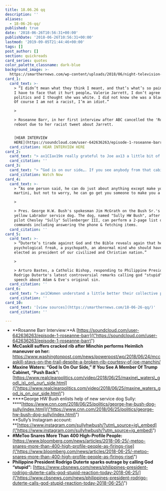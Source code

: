 ```yaml
---
title: 18.06.26 qq
description: ''
aliases:
  - 18-06-26-qq/
published: true
date: '2018-06-26T10:56:31+00:00'
publishDate: '2018-06-26T10:56:31+00:00'
lastmod: '2019-09-05T21:44:46+00:00'
tags: []
post_author: []
section: quickreads
card_series: quotes
color_palette_classname: dark-blue
background_image: >-
  https://smarthernews.com/wp-content/uploads/2018/06/night-television-tv-theme-machines.jpg
card_1:
  card_text: >-
    > “I didn’t mean what they think I meant, and that’s what’s so painful, but
    I have to face that it hurt people… Valerie Jarrett, I don’t agree with her
    politics and I thought she was white. I did not know she was a black woman…
    Of course I am not a racist, I’m an idiot.”

    > 

    > Roseanne Barr, in her first interview after ABC cancelled the 'Roseanne'
    reboot due to her racist tweet about Jarrett.


    [HEAR INTERVIEW
    HERE](https://soundcloud.com/user-642636263/episode-1-roseanne-barr)
  card_citation: HEAR INTERVIEW HERE
card_2:
  card_text: "> ax1CIax19m really grateful to Joe ax13 a little bit of a sore rib for a couple of weeks is no big deal.”n> n> Senator Claire McCaskill (D-MO) joked she was avoiding hugs after fellow Senator Joe Manchin (D-WV) broke a rib while saving her with the Heimlich maneuver while she was choking. Manchin & McCaskill are seen as 2 of the most vulnerable Sen Dems up for reelection this year, after Pres. Trump won both states by a landslide."
  card_citation: ''
card_3:
  card_text: "> “God is on our side…. If you see anybody from that cabinet in a restaurant, in a department store, at a gasoline station, you get out … you push back on them, and you tell them theyax19re not welcome anymore, anywhere.ax1Dn> n> Rep. Maxine Waters (D-CA) during a speech at a "Keep Families Together" rally, calling on the crowd to confront Trump administration officials over the "zero-tolerance" immigration policy.nn[Watch Now](https://www.youtube.com/embed/-1Fu3g1MGHY?enablejsapi=1&autoplay=1&rel=0)"
  card_citation: Watch Now
card_4:
  card_text: >-
    > “As one person said, he can do just about anything except make you a
    martini, but not to worry, he can go get you someone to make you a martini!”

    > 

    > Pres. George H.W. Bush's spokesman Jim McGrath on the Bush Sr.'s new
    yellow Labrador service dog. The dog, named "Sully HW Bush", after hero
    pilot Chesley "Sully" Sullenberger III, can perform a 2-page list of
    commands including answering the phone & fetching items.
  card_citation: ''
card_5:
  card_text: >-
    > “Duterte’s tirade against God and the Bible reveals again that he is a
    psychological freak, a psychopath, an abnormal mind who should have not been
    elected as president of our civilized and Christian nation.”

    > 

    > Arturo Bastes, a Catholic Bishop, responding to Philippine President
    Rodrigo Duterte's latest controversial remarks calling god "stupid" in a
    speech about Adam & Eve's original sin.
  card_citation: ''
card_6:
  card_text: "> ax1CWomen understand a little better their collective power, and theyax19re using it.ax1Dn> n> Davia Temin, President & CEO of Temin & Co, a crisis management firm. According to her firm's research, at least 407 high-profile men (& 7 women) have been outed by the #MeToo Movement and accused of sexual harassment or similar behavior during the past 18 months."
  card_citation: ''
card_10:
  card_text: '[view sources](https://smarthernews.com/18-06-26-qq/)'
  card_citation: ''

---
```

*   **Rosanne Barr Interview:**A [https://soundcloud.com/user-642636263/episode-1-roseanne-barr](\"https://soundcloud.com/user-642636263/episode-1-roseanne-barr\")
*   **McCaskill suffers cracked rib after Minchin performs Heimlich maneuver on her:**  
    https://www.washingtonpost.com/news/powerpost/wp/2018/06/24/mccaskill-stays-on-the-trail-despite-a-broken-rib-courtesy-of-joe-manchin/
*   **Maxine Waters: “God Is On Our Side,” If You See A Member Of Trump Cabinet, “Push Back”:** [https://www.realclearpolitics.com/video/2018/06/25/maxine\_waters\_god\_is\_on\_our\_side.html](\"https://www.realclearpolitics.com/video/2018/06/25/maxine_waters_god_is_on_our_side.html\")
*   ****George HW Bush enlists help of new service dog Sully:  
    ****[https://www.cnn.com/2018/06/25/politics/george-hw-bush-dog-sully/index.html](\"https://www.cnn.com/2018/06/25/politics/george-hw-bush-dog-sully/index.html\")  
    **Sully’s Instagram account:  
    **[https://www.instagram.com/sullyhwbush/?utm\_source=ig\_embed](\"https://www.instagram.com/sullyhwbush/?utm_source=ig_embed\")
*   **#MeToo Snares More Than 400 High-Profile People:** [https://www.bloomberg.com/news/articles/2018-06-25/-metoo-snares-more-than-400-high-profile-people-as-firings-rise](\"https://www.bloomberg.com/news/articles/2018-06-25/-metoo-snares-more-than-400-high-profile-people-as-firings-rise\")
*   **Philippine President Rodrigo Duterte sparks outrage by calling God “stupid”:** [https://www.cbsnews.com/news/philippines-president-rodrigo-duterte-calls-god-stupid-reaction-today-2018-06-25/](\"https://www.cbsnews.com/news/philippines-president-rodrigo-duterte-calls-god-stupid-reaction-today-2018-06-25/\")